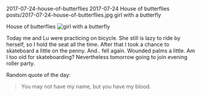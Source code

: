 2017-07-24-house-of-butterflies
2017-07-24
House of butterflies
posts/2017-07-24-house-of-butterflies.jpg
girl with a butterfly

House of butterflies
![girl with a butterfly](posts/2017-07-24-house-of-butterflies.jpg)

Today me and Lu were practicing on bicycle. She still is lazy to
ride by herself, so I hold the seat all the time. After that I took a chance to skateboard a little
on the penny. And.. fell again. Wounded palms a little. Am I too old for skateboarding?
Nevertheless tomorrow going to join evening roller party.

Random quote of the day:
> You may not have my name, but you have my blood.